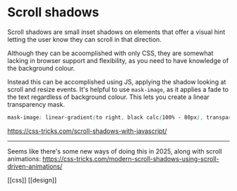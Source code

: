 # Scroll shadows

Scroll shadows are small inset shadows on elements that offer a visual hint letting the user know they can scroll in that direction.

Although they can be acoomplished with only CSS, they are somewhat lacking in browser support and flexibility, as you need to have knowledge of the background colour.

Instead this can be accomplished using JS, applying the shadow looking at scroll and resize events. It's helpful to use `mask-image`, as it applies a fade to the text regardless of background colour. This lets you create a linear transparency mask.

```css
mask-image: linear-gradient(to right, black calc(100% - 80px), transparent);
```

https://css-tricks.com/scroll-shadows-with-javascript/

---

Seems like there's some new ways of doing this in 2025, along with scroll animations: https://css-tricks.com/modern-scroll-shadows-using-scroll-driven-animations/

[[css]]
[[design]]